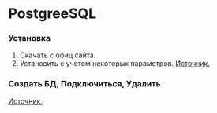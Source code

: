 # PostgreeSQL
### Установка
1. Скачать с офиц сайта.
1. Установить с учетом некоторых параметров.
[Источник.](https://www.youtube.com/watch?v=PfyC39EzTmk&list=PLPPIc-4tm3YQsdhSV1qzAgDKTuMUNnPmp&index=1)

### Создать БД, Подключиться, Удалить

[Источник.](https://www.youtube.com/watch?v=-vFnDLJ1blg&list=PLPPIc-4tm3YQsdhSV1qzAgDKTuMUNnPmp&index=2)
